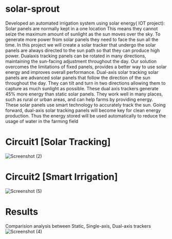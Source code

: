 # solar-sprout
Developed an automated irrigation system using solar energy( IOT project): Solar panels are normally kept in a one location This means they cannot seize the maximum amount of sunlight as the sun moves over the sky. To generate more power from solar panels they need to face the sun all the time. In this project we will create a solar tracker that undergo the solar panels are always directed to the sun path so that they can produce high power. Dualaxis tracking panels can be rotated in many directions, maintaining the sun-facing adjustment throughout the day. Our solution overcomes the limitations of fixed panels, provides a better way to use solar energy and improves overall performance. Dual-axis solar tracking solar panels are advanced solar panels that follow the direction of the sun throughout the day. They can tilt and turn in two directions allowing them to capture as much sunlight as possible. These dual axis trackers generate 45% more energy than static solar panels. They work well in many places, such as rural or urban areas, and can help farms by providing energy. These solar panels use smart technology to accurately track the sun. Going forward, dual-axis solar tracking panels will become key for clean energy production. Thus the energy stored will be used automatically to reduce the usage of water in the farming field
# Circuit1 [Solar Tracking]
![Screenshot (2)](https://github.com/user-attachments/assets/e104eb0f-4374-466b-bf25-9ddece69732a)
# Circuit2 [Smart Irrigation]
![Screenshot (5)](https://github.com/user-attachments/assets/4703967f-ba2c-4191-8181-cb2fbb47d72d)
# Results
Comparision analysis between Static, Single-axis, Dual-axis trackers
![Screenshot (4)](https://github.com/user-attachments/assets/fcf03d86-85bb-4b02-8db8-9c0ef855e8da)




